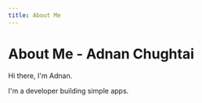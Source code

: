 ```yaml
---
title: About Me
---
```


# About Me - Adnan Chughtai

Hi there, I'm Adnan.

I'm a developer building simple apps.